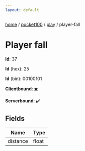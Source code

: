 ```yaml
---
layout: default
---
```


[home](/)  /  [pocket100](/protocol/pocket100)  /  [play](/protocol/pocket100/play)  /  player-fall

# Player fall

**Id**: 37

**Id** (hex): 25

**Id** (bin): 00100101

**Clientbound**: ✖️

**Serverbound**: ✔️

## Fields

Name | Type
---|---
distance | float
